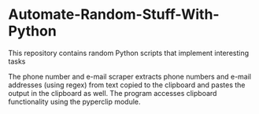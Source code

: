 # Automate-Random-Stuff-With-Python
This repository contains random Python scripts that implement interesting tasks

The phone number and e-mail scraper extracts phone numbers and e-mail addresses (using regex) 
from text copied to the clipboard and pastes the output in the clipboard as well. The 
program accesses clipboard functionality using the pyperclip module.
